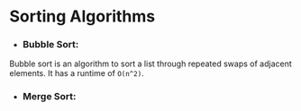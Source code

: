 # Sorting Algorithms
- ### Bubble Sort:
Bubble sort is an algorithm to sort a list through repeated swaps of adjacent elements. It has a runtime of `O(n^2)`.

- ### Merge Sort:

